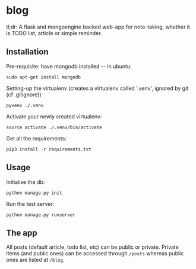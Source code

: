 blog
====

tl;dr:
A flask and mongoengine backed web-app for note-taking, whether it is TODO list, article or simple reminder.

Installation
------------

Pre-requisite: have mongodb installed -- in ubuntu:
```
sudo apt-get install mongodb
```

Setting-up the virtualenv (creates a virtualenv called '.venv', ignored by git (cf .gitignore))
```
pyvenv ./.venv
```

Activate your newly created virtualenv:
```
source activate ./.venv/bin/activate
```

Get all the requirements:
```
pip3 install -r requirements.txt
```

Usage
-----

Initialise the db:
```
python manage.py init
```

Run the test server:
```
python manage.py runserver
```

The app
-------

All posts (default article, todo list, etc) can be public or private.
Private items (and public ones) can be accessed through ```/posts``` whereas public ones are listed at ```/blog```.
